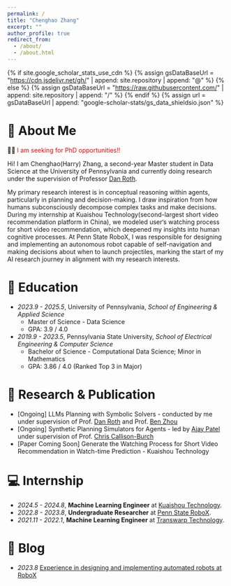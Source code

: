 ```yaml
---
permalink: /
title: "Chenghao Zhang"
excerpt: ""
author_profile: true
redirect_from: 
  - /about/
  - /about.html
---
```


{% if site.google_scholar_stats_use_cdn %}
{% assign gsDataBaseUrl = "https://cdn.jsdelivr.net/gh/" | append: site.repository | append: "@" %}
{% else %}
{% assign gsDataBaseUrl = "https://raw.githubusercontent.com/" | append: site.repository | append: "/" %}
{% endif %}
{% assign url = gsDataBaseUrl | append: "google-scholar-stats/gs_data_shieldsio.json" %}

<span class='anchor' id='about-me'></span>
# 👋 About Me
📡📡 <span style="color:red;">I am seeking for PhD opportunities!!</span> 

Hi! I am Chenghao(Harry) Zhang, a second-year Master student in Data Science at the University of Pennsylvania and currently doing research under the supervision of Professor [Dan Roth](https://www.cis.upenn.edu/~danroth/). 

My primary research interest is in conceptual reasoning within agents, particularly in planning and decision-making. I draw inspiration from how humans subconsciously decompose complex tasks and make decisions. During my internship at Kuaishou Technology(second-largest short video recommendation platform in China), we modeled user‘s watching process for short video recommendation, which deepened my insights into human cognitive processes. At Penn State RoboX, I was responsible for designing and implementing an autonomous robot capable of self-navigation and making decisions about when to launch projectiles, marking the start of my AI research journey in alignment with my research interests.

<!-- My research interest includes neural machine translation and computer vision. I have published more than 100 papers at the top international AI conferences with total <a href='https://scholar.google.com/citations?user=DhtAFkwAAAAJ'>google scholar citations <strong><span id='total_cit'>260000+</span></strong></a> (You can also use google scholar badge <a href='https://scholar.google.com/citations?user=DhtAFkwAAAAJ'><img src="https://img.shields.io/endpoint?url={{ url | url_encode }}&logo=Google%20Scholar&labelColor=f6f6f6&color=9cf&style=flat&label=citations"></a>). -->

<!-- # 📖 Educations
### University of Pennsylvania <span style="font-size: 1.0em;">*(Sep. 2023 – Expected May 2025)*</span>
**M.S. in Data Science**  
*GPA: 3.9 / 4.0*


### Pennsylvania State University <span style="font-size: 1.0em;">*(Sep. 2019 – May 2023)*</span>
**B.S. in Data Science(Computational Data Science Track); Minor in Mathematics** 

*GPA: 3.86 / 4.0 (Ranked Top 3 in Major)* -->

# 📖 Education
- *2023.9 - 2025.5*, University of Pennsylvania, *School of Engineering & Applied Science*
  - Master of Science - Data Science
  - GPA: 3.9 / 4.0
- *2019.9 - 2023.5*, Pennsylvania State University, *School of Electrical Engineering & Computer Science*
  - Bachelor of Science - Computational Data Science; Minor in Mathematics
  - GPA: 3.86 / 4.0 (Ranked Top 3 in Major)


# 🤖 Research & Publication
- [Ongoing] LLMs Planning with Symbolic Solvers - conducted by me under supervision of Prof. [Dan Roth](https://www.cis.upenn.edu/~danroth/) and Prof. [Ben Zhou](http://xuanyu.me/)
- [Ongoing] Synthetic Planning Simulators for Agents - led by [Ajay Patel](https://ajayp.app/) under supervision of Prof. [Chris Callison-Burch](https://www.cis.upenn.edu/~ccb/)
- [Paper Coming Soon] Generate the Watching Process for Short Video Recommendation in Watch-time Prediction - Kuaishou Technology


# 💻 Internship
- *2024.5 - 2024.8*, **Machine Learning Engineer** at [Kuaishou Technology](https://www.kuaishou.com/en).
- *2022.8 - 2023.8*, **Undergraduate Researcher** at [Penn State RoboX](https://sites.psu.edu/robox/).
- *2021.11 - 2022.1*, **Machine Learning Engineer** at [Transwarp Technology](https://www.transwarp.cn/en).


# 📝 Blog
- *2023.8* [Experience in designing and implementing automated robots at RoboX]()

<!-- # 🔥 News
- *2022.02*: &nbsp;🎉🎉 Lorem ipsum dolor sit amet, consectetur adipiscing elit. Vivamus ornare aliquet ipsum, ac tempus justo dapibus sit amet. 
- *2022.02*: &nbsp;🎉🎉 Lorem ipsum dolor sit amet, consectetur adipiscing elit. Vivamus ornare aliquet ipsum, ac tempus justo dapibus sit amet.  -->

<!-- # 📝 Publications 

<div class='paper-box'><div class='paper-box-image'><div><div class="badge">CVPR 2016</div><img src='images/500x300.png' alt="sym" width="100%"></div></div>
<div class='paper-box-text' markdown="1">

[Deep Residual Learning for Image Recognition](https://openaccess.thecvf.com/content_cvpr_2016/papers/He_Deep_Residual_Learning_CVPR_2016_paper.pdf)

**Kaiming He**, Xiangyu Zhang, Shaoqing Ren, Jian Sun

[**Project**](https://scholar.google.com/citations?view_op=view_citation&hl=zh-CN&user=DhtAFkwAAAAJ&citation_for_view=DhtAFkwAAAAJ:ALROH1vI_8AC) <strong><span class='show_paper_citations' data='DhtAFkwAAAAJ:ALROH1vI_8AC'></span></strong>
- Lorem ipsum dolor sit amet, consectetur adipiscing elit. Vivamus ornare aliquet ipsum, ac tempus justo dapibus sit amet. 
</div>
</div>

- [Lorem ipsum dolor sit amet, consectetur adipiscing elit. Vivamus ornare aliquet ipsum, ac tempus justo dapibus sit amet](https://github.com), A, B, C, **CVPR 2020**

# 🎖 Honors and Awards
- *2021.10* Lorem ipsum dolor sit amet, consectetur adipiscing elit. Vivamus ornare aliquet ipsum, ac tempus justo dapibus sit amet. 
- *2021.09* Lorem ipsum dolor sit amet, consectetur adipiscing elit. Vivamus ornare aliquet ipsum, ac tempus justo dapibus sit amet.  

# 💬 Invited Talks
- *2021.06*, Lorem ipsum dolor sit amet, consectetur adipiscing elit. Vivamus ornare aliquet ipsum, ac tempus justo dapibus sit amet. 
- *2021.03*, Lorem ipsum dolor sit amet, consectetur adipiscing elit. Vivamus ornare aliquet ipsum, ac tempus justo dapibus sit amet.  \| [\[video\]](https://github.com/) -->
